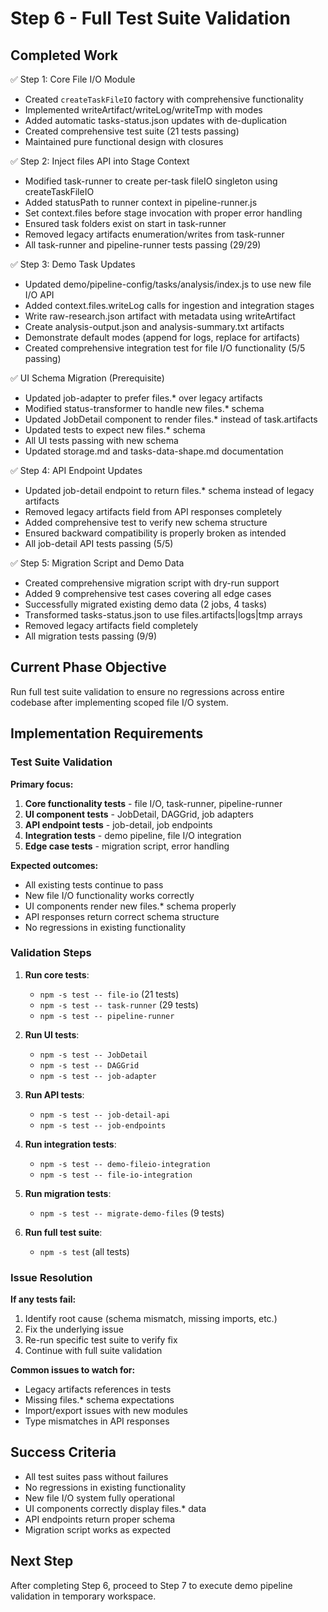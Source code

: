 # Step 6 - Full Test Suite Validation

## Completed Work

✅ Step 1: Core File I/O Module

- Created `createTaskFileIO` factory with comprehensive functionality
- Implemented writeArtifact/writeLog/writeTmp with modes
- Added automatic tasks-status.json updates with de-duplication
- Created comprehensive test suite (21 tests passing)
- Maintained pure functional design with closures

✅ Step 2: Inject files API into Stage Context

- Modified task-runner to create per-task fileIO singleton using createTaskFileIO
- Added statusPath to runner context in pipeline-runner.js
- Set context.files before stage invocation with proper error handling
- Ensured task folders exist on start in task-runner
- Removed legacy artifacts enumeration/writes from task-runner
- All task-runner and pipeline-runner tests passing (29/29)

✅ Step 3: Demo Task Updates

- Updated demo/pipeline-config/tasks/analysis/index.js to use new file I/O API
- Added context.files.writeLog calls for ingestion and integration stages
- Write raw-research.json artifact with metadata using writeArtifact
- Create analysis-output.json and analysis-summary.txt artifacts
- Demonstrate default modes (append for logs, replace for artifacts)
- Created comprehensive integration test for file I/O functionality (5/5 passing)

✅ UI Schema Migration (Prerequisite)

- Updated job-adapter to prefer files.\* over legacy artifacts
- Modified status-transformer to handle new files.\* schema
- Updated JobDetail component to render files.\* instead of task.artifacts
- Updated tests to expect new files.\* schema
- All UI tests passing with new schema
- Updated storage.md and tasks-data-shape.md documentation

✅ Step 4: API Endpoint Updates

- Updated job-detail endpoint to return files.\* schema instead of legacy artifacts
- Removed legacy artifacts field from API responses completely
- Added comprehensive test to verify new schema structure
- Ensured backward compatibility is properly broken as intended
- All job-detail API tests passing (5/5)

✅ Step 5: Migration Script and Demo Data

- Created comprehensive migration script with dry-run support
- Added 9 comprehensive test cases covering all edge cases
- Successfully migrated existing demo data (2 jobs, 4 tasks)
- Transformed tasks-status.json to use files.artifacts|logs|tmp arrays
- Removed legacy artifacts field completely
- All migration tests passing (9/9)

## Current Phase Objective

Run full test suite validation to ensure no regressions across entire codebase after implementing scoped file I/O system.

## Implementation Requirements

### Test Suite Validation

**Primary focus:**

1. **Core functionality tests** - file I/O, task-runner, pipeline-runner
2. **UI component tests** - JobDetail, DAGGrid, job adapters
3. **API endpoint tests** - job-detail, job endpoints
4. **Integration tests** - demo pipeline, file I/O integration
5. **Edge case tests** - migration script, error handling

**Expected outcomes:**

- All existing tests continue to pass
- New file I/O functionality works correctly
- UI components render new files.\* schema properly
- API responses return correct schema structure
- No regressions in existing functionality

### Validation Steps

1. **Run core tests**:
   - `npm -s test -- file-io` (21 tests)
   - `npm -s test -- task-runner` (29 tests)
   - `npm -s test -- pipeline-runner`

2. **Run UI tests**:
   - `npm -s test -- JobDetail`
   - `npm -s test -- DAGGrid`
   - `npm -s test -- job-adapter`

3. **Run API tests**:
   - `npm -s test -- job-detail-api`
   - `npm -s test -- job-endpoints`

4. **Run integration tests**:
   - `npm -s test -- demo-fileio-integration`
   - `npm -s test -- file-io-integration`

5. **Run migration tests**:
   - `npm -s test -- migrate-demo-files` (9 tests)

6. **Run full test suite**:
   - `npm -s test` (all tests)

### Issue Resolution

**If any tests fail:**

1. Identify root cause (schema mismatch, missing imports, etc.)
2. Fix the underlying issue
3. Re-run specific test suite to verify fix
4. Continue with full suite validation

**Common issues to watch for:**

- Legacy artifacts references in tests
- Missing files.\* schema expectations
- Import/export issues with new modules
- Type mismatches in API responses

## Success Criteria

- All test suites pass without failures
- No regressions in existing functionality
- New file I/O system fully operational
- UI components correctly display files.\* data
- API endpoints return proper schema
- Migration script works as expected

## Next Step

After completing Step 6, proceed to Step 7 to execute demo pipeline validation in temporary workspace.
